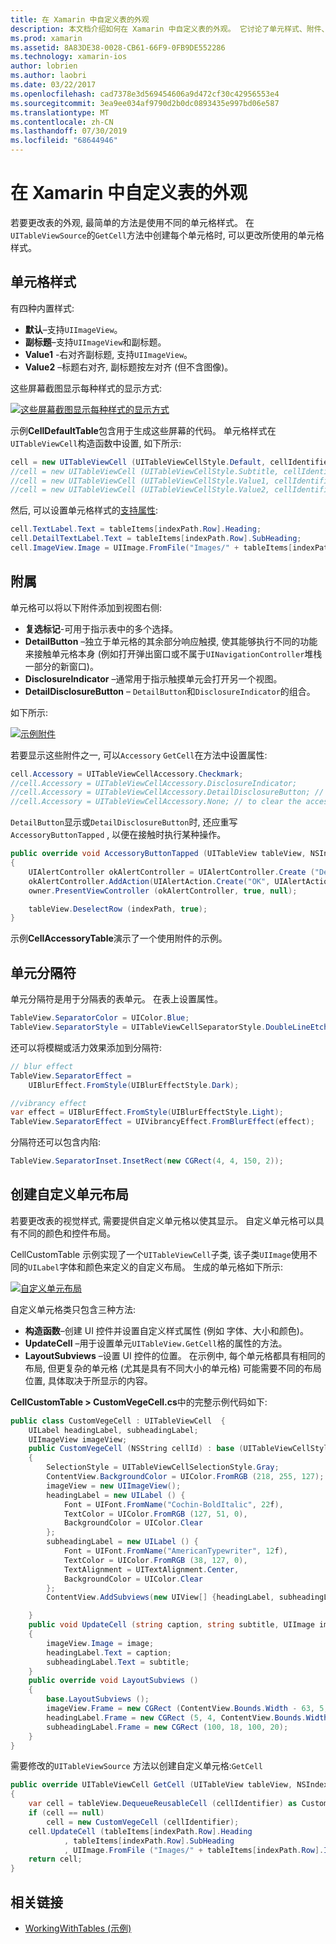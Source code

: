 ```yaml
---
title: 在 Xamarin 中自定义表的外观
description: 本文档介绍如何在 Xamarin 中自定义表的外观。 它讨论了单元样式、附件、单元分隔符和自定义单元布局。
ms.prod: xamarin
ms.assetid: 8A83DE38-0028-CB61-66F9-0FB9DE552286
ms.technology: xamarin-ios
author: lobrien
ms.author: laobri
ms.date: 03/22/2017
ms.openlocfilehash: cad7378e3d569454606a9d472cf30c42956553e4
ms.sourcegitcommit: 3ea9ee034af9790d2b0dc0893435e997bd06e587
ms.translationtype: MT
ms.contentlocale: zh-CN
ms.lasthandoff: 07/30/2019
ms.locfileid: "68644946"
---
```

# <a name="customizing-a-tables-appearance-in-xamarinios"></a>在 Xamarin 中自定义表的外观

若要更改表的外观, 最简单的方法是使用不同的单元格样式。 在`UITableViewSource`的`GetCell`方法中创建每个单元格时, 可以更改所使用的单元格样式。

## <a name="cell-styles"></a>单元格样式

有四种内置样式:

-  **默认**–支持`UIImageView`。
-  **副标题**–支持`UIImageView`和副标题。
-  **Value1** -右对齐副标题, 支持`UIImageView`。
-  **Value2** –标题右对齐, 副标题按左对齐 (但不含图像)。


这些屏幕截图显示每种样式的显示方式:

 [![](customizing-table-appearance-images/image7.png "这些屏幕截图显示每种样式的显示方式")](customizing-table-appearance-images/image7.png#lightbox)

示例**CellDefaultTable**包含用于生成这些屏幕的代码。 单元格样式在`UITableViewCell`构造函数中设置, 如下所示:

```csharp
cell = new UITableViewCell (UITableViewCellStyle.Default, cellIdentifier);
//cell = new UITableViewCell (UITableViewCellStyle.Subtitle, cellIdentifier);
//cell = new UITableViewCell (UITableViewCellStyle.Value1, cellIdentifier);
//cell = new UITableViewCell (UITableViewCellStyle.Value2, cellIdentifier);
```

然后, 可以设置单元格样式的[支持属性](xref:UIKit.UITableViewCell):

```csharp
cell.TextLabel.Text = tableItems[indexPath.Row].Heading;
cell.DetailTextLabel.Text = tableItems[indexPath.Row].SubHeading;
cell.ImageView.Image = UIImage.FromFile("Images/" + tableItems[indexPath.Row].ImageName); // don't use for Value2
```

## <a name="accessories"></a>附属

单元格可以将以下附件添加到视图右侧:

-   **复选标记**-可用于指示表中的多个选择。
-   **DetailButton** –独立于单元格的其余部分响应触摸, 使其能够执行不同的功能来接触单元格本身 (例如打开弹出窗口或不属于`UINavigationController`堆栈一部分的新窗口)。
-   **DisclosureIndicator** –通常用于指示触摸单元会打开另一个视图。
-   **DetailDisclosureButton** – `DetailButton`和`DisclosureIndicator`的组合。


如下所示:

 [![](customizing-table-appearance-images/image8.png "示例附件")](customizing-table-appearance-images/image8.png#lightbox)

若要显示这些附件之一, 可以`Accessory` `GetCell`在方法中设置属性:

```csharp
cell.Accessory = UITableViewCellAccessory.Checkmark;
//cell.Accessory = UITableViewCellAccessory.DisclosureIndicator;
//cell.Accessory = UITableViewCellAccessory.DetailDisclosureButton; // implement AccessoryButtonTapped
//cell.Accessory = UITableViewCellAccessory.None; // to clear the accessory
```

`DetailButton`显示或`DetailDisclosureButton`时, 还应重写`AccessoryButtonTapped` , 以便在接触时执行某种操作。

```csharp
public override void AccessoryButtonTapped (UITableView tableView, NSIndexPath indexPath)
{
    UIAlertController okAlertController = UIAlertController.Create ("DetailDisclosureButton Touched", tableItems[indexPath.Row].Heading, UIAlertControllerStyle.Alert);
    okAlertController.AddAction(UIAlertAction.Create("OK", UIAlertActionStyle.Default, null));
    owner.PresentViewController (okAlertController, true, null);

    tableView.DeselectRow (indexPath, true);
}
```

示例**CellAccessoryTable**演示了一个使用附件的示例。

## <a name="cell-separators"></a>单元分隔符

单元分隔符是用于分隔表的表单元。 在表上设置属性。

```csharp
TableView.SeparatorColor = UIColor.Blue;
TableView.SeparatorStyle = UITableViewCellSeparatorStyle.DoubleLineEtched;
```

还可以将模糊或活力效果添加到分隔符:

```csharp
// blur effect
TableView.SeparatorEffect =
    UIBlurEffect.FromStyle(UIBlurEffectStyle.Dark);

//vibrancy effect
var effect = UIBlurEffect.FromStyle(UIBlurEffectStyle.Light);
TableView.SeparatorEffect = UIVibrancyEffect.FromBlurEffect(effect);
```

分隔符还可以包含内陷:

```csharp
TableView.SeparatorInset.InsetRect(new CGRect(4, 4, 150, 2));
```

## <a name="creating-custom-cell-layouts"></a>创建自定义单元布局

若要更改表的视觉样式, 需要提供自定义单元格以使其显示。 自定义单元格可以具有不同的颜色和控件布局。

CellCustomTable 示例实现了一个`UITableViewCell`子类, 该子类`UIImage`使用不同的`UILabel`字体和颜色来定义的自定义布局。 生成的单元格如下所示:

 [![](customizing-table-appearance-images/image9.png "自定义单元布局")](customizing-table-appearance-images/image9.png#lightbox)

自定义单元格类只包含三种方法:

-   **构造函数**–创建 UI 控件并设置自定义样式属性 (例如 字体、大小和颜色)。
-   **UpdateCell** –用于设置单元`UITableView.GetCell`格的属性的方法。
-   **LayoutSubviews** –设置 UI 控件的位置。 在示例中, 每个单元格都具有相同的布局, 但更复杂的单元格 (尤其是具有不同大小的单元格) 可能需要不同的布局位置, 具体取决于所显示的内容。


**CellCustomTable > CustomVegeCell.cs**中的完整示例代码如下:

```csharp
public class CustomVegeCell : UITableViewCell  {
    UILabel headingLabel, subheadingLabel;
    UIImageView imageView;
    public CustomVegeCell (NSString cellId) : base (UITableViewCellStyle.Default, cellId)
    {
        SelectionStyle = UITableViewCellSelectionStyle.Gray;
        ContentView.BackgroundColor = UIColor.FromRGB (218, 255, 127);
        imageView = new UIImageView();
        headingLabel = new UILabel () {
            Font = UIFont.FromName("Cochin-BoldItalic", 22f),
            TextColor = UIColor.FromRGB (127, 51, 0),
            BackgroundColor = UIColor.Clear
        };
        subheadingLabel = new UILabel () {
            Font = UIFont.FromName("AmericanTypewriter", 12f),
            TextColor = UIColor.FromRGB (38, 127, 0),
            TextAlignment = UITextAlignment.Center,
            BackgroundColor = UIColor.Clear
        };
        ContentView.AddSubviews(new UIView[] {headingLabel, subheadingLabel, imageView});

    }
    public void UpdateCell (string caption, string subtitle, UIImage image)
    {
        imageView.Image = image;
        headingLabel.Text = caption;
        subheadingLabel.Text = subtitle;
    }
    public override void LayoutSubviews ()
    {
        base.LayoutSubviews ();
        imageView.Frame = new CGRect (ContentView.Bounds.Width - 63, 5, 33, 33);
        headingLabel.Frame = new CGRect (5, 4, ContentView.Bounds.Width - 63, 25);
        subheadingLabel.Frame = new CGRect (100, 18, 100, 20);
    }
}
```

需要修改的`UITableViewSource` 方法以创建自定义单元格:`GetCell`

```csharp
public override UITableViewCell GetCell (UITableView tableView, NSIndexPath indexPath)
{
    var cell = tableView.DequeueReusableCell (cellIdentifier) as CustomVegeCell;
    if (cell == null)
        cell = new CustomVegeCell (cellIdentifier);
    cell.UpdateCell (tableItems[indexPath.Row].Heading
            , tableItems[indexPath.Row].SubHeading
            , UIImage.FromFile ("Images/" + tableItems[indexPath.Row].ImageName) );
    return cell;
}
```



## <a name="related-links"></a>相关链接

- [WorkingWithTables (示例)](https://docs.microsoft.com/samples/xamarin/ios-samples/workingwithtables)
